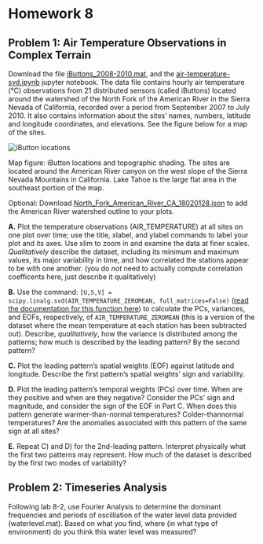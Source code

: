 # Homework 8

## Problem 1: Air Temperature Observations in Complex Terrain

Download the file [iButtons_2008-2010.mat](/data/iButtons_2008-2010.mat), and the [air-temperature-svd.ipynb](/module8/air-temperature-svd.ipynb) jupyter notebook. The data file contains hourly air temperature (°C) observations from 21 distributed sensors (called iButtons) located around the watershed of the North Fork of the American River in the Sierra Nevada of California, recorded over a period from September 2007 to July 2010. It also contains information about the sites’ names, numbers, latitude and longitude coordinates, and elevations. See the figure below for a map of the sites. 
 
![iButton locations](/images/figure1.png)

Map figure: iButton locations and topographic shading. The sites are located around the American River canyon on the west slope of the Sierra Nevada Mountains in California. Lake Tahoe is the large flat area in the southeast portion of the map.

Optional: Download [North_Fork_American_River_CA_18020128.json](/data/North_Fork_American_River_CA_18020128.json) to add the American River watershed outline to your plots.


 **A.** Plot the temperature observations (AIR_TEMPERATURE) at all sites on one plot over time; use the title, xlabel, and ylabel commands to label your plot and its axes. Use xlim to zoom in and examine the data at finer scales. *Qualitatively* describe the dataset, including its minimum and maximum values, its major variability in time, and how correlated the stations appear to be with one another. (you do *not* need to actually compute correlation coefficents here, just describe it qualitatively)
 
 **B.** Use the command: `[U,S,V] = scipy.linalg.svd(AIR_TEMPERATURE_ZEROMEAN, full_matrices=False)` ([read the documentation for this function here](https://docs.scipy.org/doc/scipy/reference/generated/scipy.linalg.svd.html)) to calculate the PCs, variances, and EOFs, respectively, of `AIR_TEMPERATURE_ZEROMEAN` (this is a version of the dataset where the mean temperature at each station has been subtracted out). Describe, *qualitatively*, how the variance is distributed among the patterns; how much is described by the leading pattern? By the second pattern?
 
 **C.** Plot the leading pattern’s spatial weights (EOF) against latitude and longitude. Describe the first pattern’s spatial weights’ sign and variability.
 
 **D.** Plot the leading pattern’s temporal weights (PCs) over time. When are they positive and when are they negative? Consider the PCs’ sign and magnitude, and consider the sign of the EOF in Part C. When does this pattern generate warmer-than-normal temperatures? Colder-thannormal temperatures? Are the anomalies associated with this pattern of the same sign at all sites?
 
 **E.** Repeat C) and D) for the 2nd-leading pattern. Interpret physically what the first two patterns may represent. How much of the dataset is described by the first two modes of variability?
 
## Problem 2: Timeseries Analysis
 
Following lab 8-2, use Fourier Analysis to determine the dominant frequencies and periods of oscilliation of the water level data provided (waterlevel.mat).  Based on what you find, where (in what type of environment) do you think this water level was measured?
